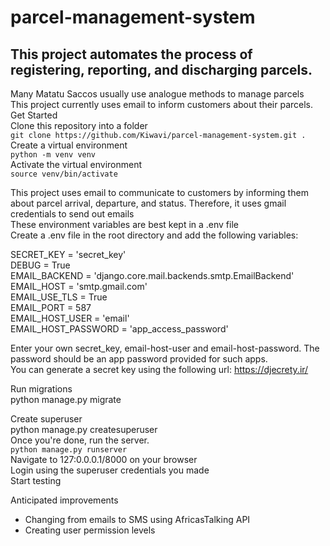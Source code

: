 # parcel-management-system
## This project automates the process of registering, reporting, and discharging parcels.       
Many Matatu Saccos usually use analogue methods to manage parcels    
This project currently uses email to inform customers about their parcels.    
Get Started    
Clone this repository into a folder     
`git clone https://github.com/Kiwavi/parcel-management-system.git .`    
Create a virtual environment    
`python -m venv venv`    
Activate the virtual environment    
`source venv/bin/activate`    


This project uses email to communicate to customers by informing them about parcel arrival, departure, and status. Therefore, it uses gmail credentials to send out emails    
These environment variables are best kept in a .env file    
Create a .env file in the root directory and add the following variables:    

SECRET_KEY = 'secret_key'                                                                
DEBUG = True                                                                                                                                     
EMAIL_BACKEND = 'django.core.mail.backends.smtp.EmailBackend'                                                                                    
EMAIL_HOST = 'smtp.gmail.com'                                                                                                                    
EMAIL_USE_TLS = True                                                                                                                             
EMAIL_PORT = 587                                                                                                                                 
EMAIL_HOST_USER = 'email'                                                                                                          
EMAIL_HOST_PASSWORD = 'app_access_password'    

Enter your own secret_key, email-host-user and email-host-password. The password should be an app password provided for such apps.     
You can generate a secret key using the following url: https://djecrety.ir/    

Run migrations    
python manage.py migrate    

Create superuser    
python manage.py createsuperuser    
Once you're done, run the server.  
`python manage.py runserver`     
Navigate to 127:0.0.0.1/8000 on your browser    
Login using the superuser credentials you made    
Start testing    


Anticipated improvements    
- Changing from emails to SMS using AfricasTalking API    
- Creating user permission levels    
